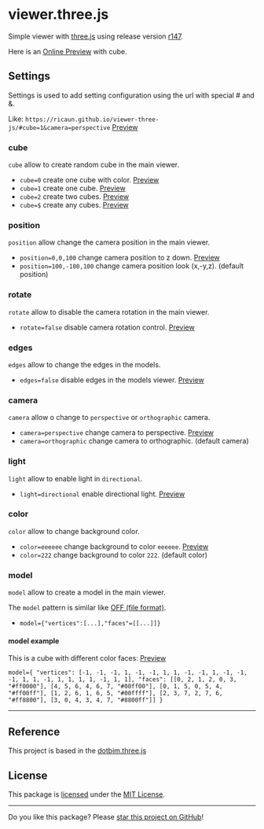 # viewer.three.js

Simple viewer with [three.js](https://github.com/mrdoob/three.js) using release version [r147](https://github.com/mrdoob/three.js/releases/tag/r147).

Here is an [Online Preview](https://ricaun.github.io/viewer-three-js/#cube=1) with cube.

## Settings

Settings is used to add setting configuration using the url with special # and &.

Like: `https://ricaun.github.io/viewer-three-js/#cube=1&camera=perspective` [Preview](https://ricaun.github.io/viewer-three-js/#cube=1&camera=perspective)

### cube

`cube` allow to create random cube in the main viewer.
* `cube=0` create one cube with color. [Preview](https://ricaun.github.io/viewer-three-js/#cube=0)
* `cube=1` create one cube. [Preview](https://ricaun.github.io/viewer-three-js/#cube=1)
* `cube=2` create two cubes. [Preview](https://ricaun.github.io/viewer-three-js/#cube=2)
* `cube=$` create any cubes. [Preview](https://ricaun.github.io/viewer-three-js/#cube=5)

### position

`position` allow change the camera position in the main viewer.

* `position=0,0,100` change camera position to z down. [Preview](https://ricaun.github.io/viewer-three-js/#cube=1&position=0,0,100)
* `position=100,-100,100` change camera position look (x,-y,z). (default position)

### rotate

`rotate` allow to disable the camera rotation in the main viewer. 

* `rotate=false` disable camera rotation control. [Preview](https://ricaun.github.io/viewer-three-js/#cube=1&rotate=false)

### edges

`edges` allow to change the edges in the models.

* `edges=false` disable edges in the models viewer. [Preview](https://ricaun.github.io/viewer-three-js/#cube=1&edges=false)

### camera

`camera` allow o change to `perspective` or `orthographic` camera.

* `camera=perspective` change camera to perspective. [Preview](https://ricaun.github.io/viewer-three-js/#cube=1&camera=perspective)
* `camera=orthographic` change camera to orthographic. (default camera)

### light

`light` allow to enable light in `directional`.

* `light=directional` enable directional light. [Preview](https://ricaun.github.io/viewer-three-js/#cube=0&light=directional)

### color

`color` allow to change background color.

* `color=eeeeee` change background to color `eeeeee`. [Preview](https://ricaun.github.io/viewer-three-js/#cube=1&color=eeeeee)
* `color=222` change background to color `222`. (default color)

### model

`model` allow to create a model in the main viewer.

The `model` pattern is similar like [OFF (file format)](https://en.wikipedia.org/wiki/OFF_(file_format)).

* `model={"vertices":[...],"faces"=[[...]]}`

#### model example

This is a cube with different color faces: [Preview](https://ricaun.github.io/viewer-three-js/#model={%20%22vertices%22:%20[-1,%20-1,%20-1,%201,%20-1,%20-1,%201,%201,%20-1,%20-1,%201,%20-1,%20-1,%20-1,%201,%201,%20-1,%201,%201,%201,%201,%20-1,%201,%201],%20%22faces%22:%20[[0,%202,%201,%202,%200,%203,%20%22#ff0000%22],%20[4,%205,%206,%204,%206,%207,%20%22#00ff00%22],%20[0,%201,%205,%200,%205,%204,%20%22#ff00ff%22],%20[1,%202,%206,%201,%206,%205,%20%22#00ffff%22],%20[2,%203,%207,%202,%207,%206,%20%22#ff8800%22],%20[3,%200,%204,%203,%204,%207,%20%22#8800ff%22]]%20})

```
model={ "vertices": [-1, -1, -1, 1, -1, -1, 1, 1, -1, -1, 1, -1, -1, -1, 1, 1, -1, 1, 1, 1, 1, -1, 1, 1], "faces": [[0, 2, 1, 2, 0, 3, "#ff0000"], [4, 5, 6, 4, 6, 7, "#00ff00"], [0, 1, 5, 0, 5, 4, "#ff00ff"], [1, 2, 6, 1, 6, 5, "#00ffff"], [2, 3, 7, 2, 7, 6, "#ff8800"], [3, 0, 4, 3, 4, 7, "#8800ff"]] }
```

--- 

## Reference

This project is based in the [dotbim.three.js](https://github.com/ricaun/dotbim.three.js)

## License

This package is [licensed](LICENSE) under the [MIT License](https://en.wikipedia.org/wiki/MIT_License).

---

Do you like this package? Please [star this project on GitHub](../../stargazers)!
